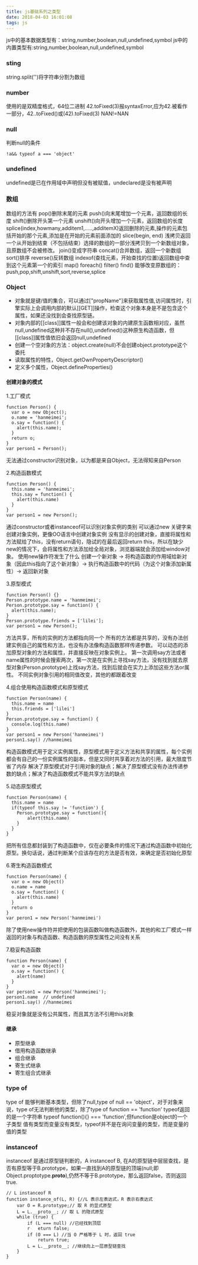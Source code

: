 ```yaml
---
title: js基础系列之类型
date: 2018-04-03 16:01:08
tags: js
---
```

js中的基本数据类型有：string,number,boolean,null,undefined,symbol
js中的内置类型有:string,number,boolean,null,undefined,symbol
<!-- more -->
### sting
string.split('')将字符串分割为数组
### number
使用的是双精度格式，64位二进制
42.toFixed(3)报syntaxError,应为42.被看作一部分，42..toFixed()或(42).toFixed(3)
NAN!=NAN
### null
判断null的条件
    
    !a&& typeof a === 'object'
### undefined
undefined是已在作用域中声明但没有被赋值，undeclared是没有被声明
### 数组
数组的方法有
pop()删除末尾的元素
push()向末尾增加一个元素，返回数组的长度
shift()删除开头第一个元素
unshift()向开头增加一个元素，返回数组的长度
splice(index,howmany,additem1,.....,additemX)返回删除的元素,操作的元素包括开始的那个元素,添加是在开始的元素前面添加的
slice(begin, end) 浅拷贝返回一个从开始到结束（不包括结束）选择的数组的一部分浅拷贝到一个新数组对象，且原数组不会被修改。
join()变成字符串
concat()合并数组，返回一个新数组
sort()排序
reverse()反转数组
indexof(查找元素，开始查找的位置)返回数组中查到这个元素第一个的索引
map()
foreach()
filter()
find()
能够改变原数组的：push,pop,shift,unshift,sort,reverse,splice
### Object
- 对象就是键/值的集合，可以通过["propName"]来获取属性值,访问属性时，引擎实际上会调用内部的默认[[GET]]操作，检查这个对象本身是不是包含这个属性，如果还没找到会查找原型链。
- 对象内部的[[class]]属性一般会和创建该对象的内建原生函数相对应，虽然null,undefined这种并不存在null(),undefined()这种原生构造函数，但[[class]]属性值依旧会返回null,undefined
- 创建一个空对象的方法：object.create(null)不会创建object.prototype这个委托
- 读取属性的特性，Object.getOwnPropertyDescriptor()
- 定义多个属性，Object.defineProperties()
#### 创建对象的模式
1.工厂模式
    
    function Person() {
      var o = new Object();
      o.name = 'hanmeimei';
      o.say = function() {
        alert(this.name);
      }
      return o;
    }
    var person1 = Person();
    
无法通过constructor识别对象，以为都是来自Object，无法得知来自Person

2.构造函数模式
    
    function Person() {
      this.name = 'hanmeimei';
      this.say = function() {
        alert(this.name)
      }
    }
    var person1 = new Person();

通过constructor或者instanceof可以识别对象实例的类别
可以通过new 关键字来创建对象实例，更像OO语言中创建对象实例
没有显示的创建对象，直接将属性和方法赋给了this，没有return语句，隐试的在最后返回return this，所以在缺少new的情况下，会将属性和方法添加给全局对象，浏览器端就会添加给window对象。
使用new操作符发生了什么
创建一个新对象 -> 将构造函数的作用域给新对象（因此this指向了这个新对象）-> 执行构造函数中的代码（为这个对象添加新属性）-> 返回新对象

3.原型模式
    
    function Person() {}
    Person.prototype.name = 'hanmeimei';
    Person.prototype.say = function() {
      alert(this.name);
    }
    Person.prototype.friends = ['lilei'];
    var person1 = new Person();

方法共享，所有的实例的方法都指向同一个
所有的方法都是共享的，没有办法创建实例自己的属性和方法，也没有办法像构造函数那样传递参数。
可以动态的添加原型对象的方法和属性，并直接反映在对象实例上。
第一次调用say方法或者name属性的时候会搜索两次，第一次是在实例上寻找say方法，没有找到就去原型对象(Person.prototype)上找say方法，找到后就会在实力上添加这些方法or属性。
不同实例对象引用的相同值改变，其他的都跟着改变

4.组合使用构造函数模式和原型模式

    function Person(name) {
      this.name = name
      this.friends = ['lilei']
    }
    Person.prototype.say = function() {
      console.log(this.name)
    }
    var person1 = new Person('hanmeimei')
    person1.say() //hanmeimei
    
构造函数模式用于定义实例属性，原型模式用于定义方法和共享的属性，每个实例都会有自己的一份实例属性的副本，但是又同时共享着对方法的引用，最大限度节省了内存
解决了原型模式对于引用对象的缺点；解决了原型模式没有办法传递参数的缺点；解决了构造函数模式不能共享方法的缺点

5.动态原型模式

    function Person(name) {
      this.name = name
      if(typeof this.say != 'function') {
        Person.prototype.say = function(){
            alert(this.name)
        }   
      }
    }
把所有信息都封装到了构造函数中，仅在必要条件的情况下通过构造函数中初始化原型。换句话说，通过判断某个应该存在的方法是否有效，来确定是否初始化原型

6.寄生构造函数模式

    function Person(name) {
      var o = new Object()
      o.name = name
      o.say = function() {
        alert(this.name)
      }
      return o
    }
    var peron1 = new Person('hanmeimei')

除了使用new操作符并把使用的包装函数叫做构造函数外，其他的和工厂模式一样
返回的对象与构造函数、构造函数的原型属性之间没有关系

7.稳妥构造函数

    function Person(name) {
      var o = new Object()
      o.say = function() {
        alert(name)
      }
    }
    var person1 = new Person('hanmeimei');
    person1.name  // undefined
    person1.say() //hanmeimei

稳妥对象就是没有公共属性，而且其方法不引用this对象

#### 继承

- 原型继承
- 借用构造函数继承
- 组合继承
- 寄生式继承
- 寄生组合式继承

### type of

type of 能够判断基本类型，但除了null,type of null == 'object'，对于对象来说，type of无法判断他的类型，除了type of function == 'function'
typeof返回的是一个字符串
typeof function(){} === 'function',但function是object的一个子类型
值有类型而变量没有类型，typeof并不是在询问变量的类型，而是变量的值的类型


### instanceof

instanceof 是通过原型链判断的，A instanceof B, 在A的原型链中层层查找，是否有原型等于B.prototype，如果一直找到A的原型链的顶端(null;即Object.proptotype.__proto__),仍然不等于B.prototype，那么返回false，否则返回true.


    // L instanceof R
    function instance_of(L, R) {//L 表示左表达式，R 表示右表达式
        var O = R.prototype;// 取 R 的显式原型
        L = L.__proto__; // 取 L 的隐式原型
        while (true) { 
            if (L === null) //已经找到顶层
            r   eturn false; 
            if (O === L) //当 O 严格等于 L 时，返回 true
                return true; 
            L = L.__proto__; //继续向上一层原型链查找
        } 
    }


